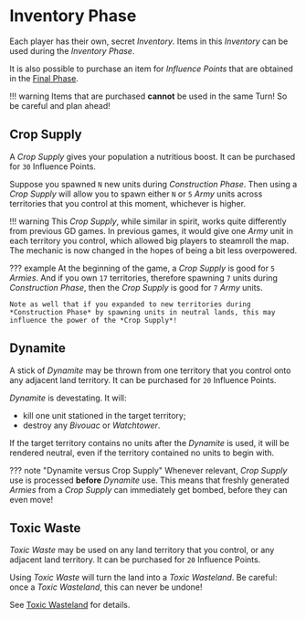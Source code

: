 # Inventory Phase

Each player has their own, secret *Inventory*. Items in this *Inventory* can be used during the *Inventory Phase*.

It is also possible to purchase an item for *Influence Points* that are obtained in the [Final Phase](5_final.md).

!!! warning
Items that are purchased **cannot** be used in the same Turn! So be careful and plan ahead!

## Crop Supply

A *Crop Supply* gives your population a nutritious boost. It can be purchased for `30` Influence Points.

Suppose you spawned `N` new units during *Construction Phase*.
Then using a *Crop Supply* will allow you to spawn either `N` or `5` *Army* units across territories that you control at this moment, whichever is higher.

!!! warning
    This *Crop Supply*, while similar in spirit, works quite differently from previous GD games.
    In previous games, it would give one *Army* unit in each territory you control, which allowed big players to steamroll the map.
    The mechanic is now changed in the hopes of being a bit less overpowered.

??? example
    At the beginning of the game, a *Crop Supply* is good for `5` *Armies*. And if you own `17` territories, therefore spawning `7` units during *Construction Phase*, then the *Crop Supply* is good for `7` *Army* units.
    
    Note as well that if you expanded to new territories during *Construction Phase* by spawning units in neutral lands, this may influence the power of the *Crop Supply*!

## Dynamite

A stick of *Dynamite* may be thrown from one territory that you control onto any adjacent land territory.
It can be purchased for `20` Influence Points.

*Dynamite* is devestating. It will:

* kill one unit stationed in the target territory;
* destroy any *Bivouac* or *Watchtower*.

If the target territory contains no units after the *Dynamite* is used, it will be rendered neutral, even if the territory contained no units to begin with.

??? note "Dynamite versus Crop Supply"
    Whenever relevant, *Crop Supply* use is processed **before** *Dynamite* use. This means that freshly generated *Armies* from a *Crop Supply* can immediately get bombed, before they
can even move!

## Toxic Waste

*Toxic Waste* may be used on any land territory that you control, or any adjacent land territory.
It can be purchased for `20` Influence Points.

Using *Toxic Waste* will turn the land into a *Toxic Wasteland*.
Be careful: once a *Toxic Wasteland*, this can never be undone!

See [Toxic Wasteland](1_natural.md/#toxic-wasteland) for details.
